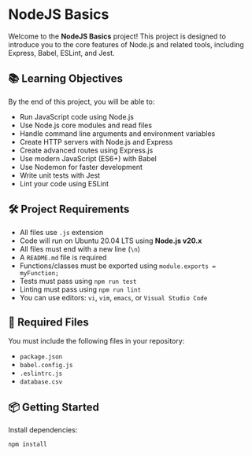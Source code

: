 # NodeJS Basics

Welcome to the **NodeJS Basics** project! This project is designed to introduce you to the core features of Node.js and related tools, including Express, Babel, ESLint, and Jest.

## 📚 Learning Objectives

By the end of this project, you will be able to:

- Run JavaScript code using Node.js
- Use Node.js core modules and read files
- Handle command line arguments and environment variables
- Create HTTP servers with Node.js and Express
- Create advanced routes using Express.js
- Use modern JavaScript (ES6+) with Babel
- Use Nodemon for faster development
- Write unit tests with Jest
- Lint your code using ESLint

## 🛠️ Project Requirements

- All files use `.js` extension
- Code will run on Ubuntu 20.04 LTS using **Node.js v20.x**
- All files must end with a new line (`\n`)
- A `README.md` file is required
- Functions/classes must be exported using `module.exports = myFunction;`
- Tests must pass using `npm run test`
- Linting must pass using `npm run lint`
- You can use editors: `vi`, `vim`, `emacs`, or `Visual Studio Code`

## 📁 Required Files

You must include the following files in your repository:

- `package.json`
- `babel.config.js`
- `.eslintrc.js`
- `database.csv`

## 📦 Getting Started

Install dependencies:

```bash
npm install
